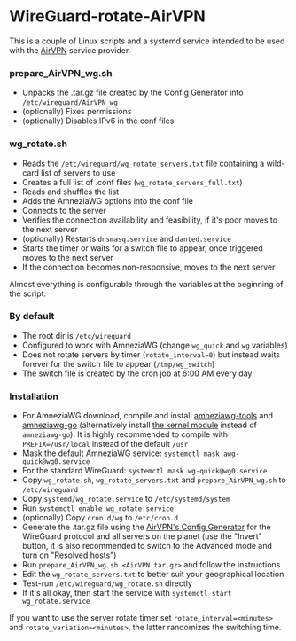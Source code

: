 # WireGuard-rotate-AirVPN
This is a couple of Linux scripts and a systemd service intended to be used with the [AirVPN](https://airvpn.org) service provider.

### prepare_AirVPN_wg.sh
* Unpacks the .tar.gz file created by the Config Generator into `/etc/wireguard/AirVPN_wg`
* (optionally) Fixes permissions
* (optionally) Disables IPv6 in the conf files

### wg_rotate.sh
* Reads the `/etc/wireguard/wg_rotate_servers.txt` file containing a wild-card list of servers to use
* Creates a full list of .conf files (`wg_rotate_servers_full.txt`)
* Reads and shuffles the list
* Adds the AmneziaWG options into the conf file
* Connects to the server
* Verifies the connection availability and feasibility, if it's poor moves to the next server
* (optionally) Restarts `dnsmasq.service` and `danted.service`
* Starts the timer or waits for a switch file to appear, once triggered moves to the next server
* If the connection becomes non-responsive, moves to the next server

Almost everything is configurable through the variables at the beginning of the script.

### By default
* The root dir is `/etc/wireguard`
* Configured to work with AmneziaWG (change `wg_quick` and `wg` variables)
* Does not rotate servers by timer (`rotate_interval=0`) but instead waits forever for the switch file to appear (`/tmp/wg_switch`)
* The switch file is created by the cron job at 6:00 AM every day

### Installation
* For AmneziaWG download, compile and install [amneziawg-tools](https://github.com/amnezia-vpn/amneziawg-tools) and [amneziawg-go](https://github.com/amnezia-vpn/amneziawg-go) (alternatively install [the kernel module](https://github.com/amnezia-vpn/amneziawg-linux-kernel-module) instead of `amneziawg-go`). It is highly recommended to compile with `PREFIX=/usr/local` instead of the default `/usr`
* Mask the default AmneziaWG service: `systemctl mask awg-quick@wg0.service`
* For the standard WireGuard: `systemctl mask wg-quick@wg0.service`
* Copy `wg_rotate.sh`, `wg_rotate_servers.txt` and `prepare_AirVPN_wg.sh` to `/etc/wireguard`
* Copy `systemd/wg_rotate.service` to `/etc/systemd/system`
* Run `systemctl enable wg_rotate.service`
* (optionally) Copy `cron.d/wg` to `/etc/cron.d`
* Generate the .tar.gz file using the [AirVPN's Config Generator](https://airvpn.org/generator/) for the WireGuard protocol and all servers on the planet (use the "Invert" button, it is also recommended to switch to the Advanced mode and turn on "Resolved hosts")
* Run `prepare_AirVPN_wg.sh <AirVPN.tar.gz>` and follow the instructions
* Edit the `wg_rotate_servers.txt` to better suit your geographical location
* Test-run `/etc/wireguard/wg_rotate.sh` directly
* If it's all okay, then start the service with `systemctl start wg_rotate.service`

If you want to use the server rotate timer set `rotate_interval=<minutes>` and `rotate_variation=<minutes>`, the latter randomizes the switching time.

